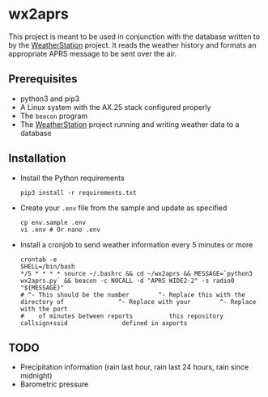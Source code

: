 # wx2aprs
This project is meant to be used in conjunction with the database written to by the [WeatherStation](https://github.com/mjlocat/WeatherStation) project. It reads the weather history and formats an appropriate APRS message to be sent over the air.

## Prerequisites

* python3 and pip3
* A Linux system with the AX.25 stack configured properly
* The `beacon` program
* The [WeatherStation](https://github.com/mjlocat/WeatherStation) project running and writing weather data to a database

## Installation

* Install the Python requirements
  ``` shell
  pip3 install -r requirements.txt
  ```
* Create your `.env` file from the sample and update as specified
  ``` shell
  cp env.sample .env
  vi .env # Or nano .env
  ```
* Install a cronjob to send weather information every 5 minutes or more
  ``` shell
  crontab -e
  SHELL=/bin/bash
  */5 * * * * source ~/.bashrc && cd ~/wx2aprs && MESSAGE=`python3 wx2aprs.py` && beacon -c N0CALL -d "APRS WIDE2-2" -s radio0 "${MESSAGE}"
  # ^- This should be the number        ^- Replace this with the directory of               ^- Replace with your        ^- Replace with the port
  #    of minutes between reports          this repository                                     callsign+ssid               defined in axports
  ```

## TODO

* Precipitation information (rain last hour, rain last 24 hours, rain since midnight)
* Barometric pressure
